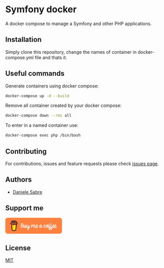 # Symfony docker

A docker compose to manage a Symfony and other PHP applications.


## Installation

Simply clone this repository, change the names of container in docker-compose.yml file and thats it.


## Useful commands

Generate containers using docker compose:

```bash
docker-compose up -d --build
```

Remove all container created by your docker compose:

```bash
docker-compose down --rmi all
```

To enter in a named container use:

```bash
docker-compose exec php /bin/bash
```


## Contributing

For contributions, issues and feature requests please check [issues page](https://github.com/dsabre/countdown/issues).


## Authors

- [Daniele Sabre](https://github.com/dsabre)


## Support me
<a href="https://www.buymeacoffee.com/daniele.sabre" target="_blank">
  <img src="https://raw.githubusercontent.com/dsabre/dsabre/main/images/bmc.png" alt="Buy Me a Coffee" title="Buy Me a Coffee" height="50" />
</a>


## License

[MIT](https://choosealicense.com/licenses/mit/)

